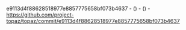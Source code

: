 e9113d4f88628518977e8857775658bf073b4637 -  () -  () - https://github.com/project-topaz/topaz/commit/e9113d4f88628518977e8857775658bf073b4637
